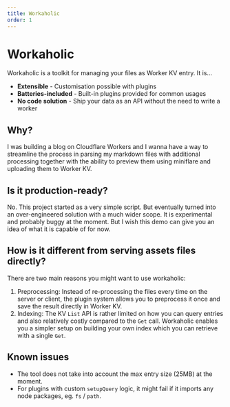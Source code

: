 ```yaml
---
title: Workaholic
order: 1
---
```


# Workaholic

Workaholic is a toolkit for managing your files as Worker KV entry. It is...

- **Extensible** - Customisation possible with plugins
- **Batteries-included** - Built-in plugins provided for common usages
- **No code solution** - Ship your data as an API without the need to write a worker

## Why?

I was building a blog on Cloudflare Workers and I wanna have a way to streamline the process in parsing my markdown files with additional processing together with the ability to preview them using miniflare and uploading them to Worker KV.

## Is it production-ready?

No. This project started as a very simple script. But eventually turned into an over-engineered solution with a much wider scope. It is experimental and probably buggy at the moment. But I wish this demo can give you an idea of what it is capable of for now.

## How is it different from serving assets files directly?

There are two main reasons you might want to use workaholic:

1. Preprocessing: Instead of re-processing the files every time on the server or client, the plugin system allows you to preprocess it once and save the result directly in Worker KV.
2. Indexing: The KV `List` API is rather limited on how you can query entries and also relatively costly compared to the `Get` call. Workaholic enables you a simpler setup on building your own index which you can retrieve with a single `Get`.

## Known issues

- The tool does not take into account the max entry size (25MB) at the moment.
- For plugins with custom `setupQuery` logic, it might fail if it imports any node packages, eg. `fs` / `path`.
